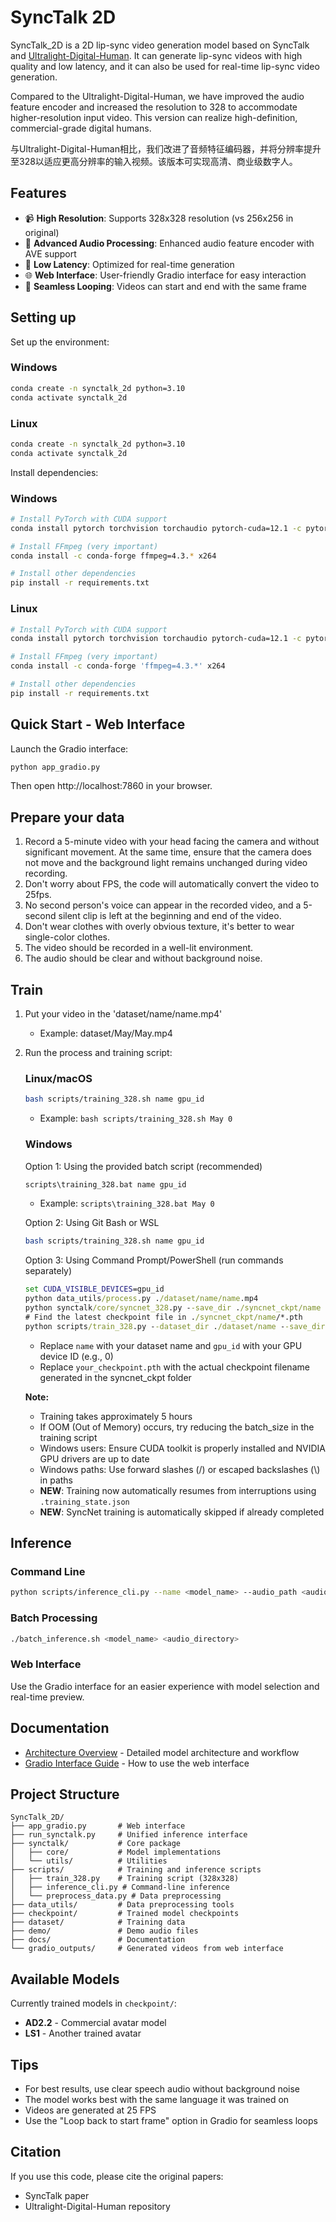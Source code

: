 # SyncTalk 2D

SyncTalk_2D is a 2D lip-sync video generation model based on SyncTalk and [Ultralight-Digital-Human](https://github.com/anliyuan/Ultralight-Digital-Human). It can generate lip-sync videos with high quality and low latency, and it can also be used for real-time lip-sync video generation.

Compared to the Ultralight-Digital-Human, we have improved the audio feature encoder and increased the resolution to 328 to accommodate higher-resolution input video. This version can realize high-definition, commercial-grade digital humans.

与Ultralight-Digital-Human相比，我们改进了音频特征编码器，并将分辨率提升至328以适应更高分辨率的输入视频。该版本可实现高清、商业级数字人。

## Features

- 📹 **High Resolution**: Supports 328x328 resolution (vs 256x256 in original)
- 🎵 **Advanced Audio Processing**: Enhanced audio feature encoder with AVE support
- 🚀 **Low Latency**: Optimized for real-time generation
- 🌐 **Web Interface**: User-friendly Gradio interface for easy interaction
- 🔄 **Seamless Looping**: Videos can start and end with the same frame

## Setting up

Set up the environment:

### Windows
```bash
conda create -n synctalk_2d python=3.10
conda activate synctalk_2d
```

### Linux
```bash
conda create -n synctalk_2d python=3.10
conda activate synctalk_2d
```

Install dependencies:

### Windows
```bash
# Install PyTorch with CUDA support
conda install pytorch torchvision torchaudio pytorch-cuda=12.1 -c pytorch -c nvidia

# Install FFmpeg (very important)
conda install -c conda-forge ffmpeg=4.3.* x264

# Install other dependencies
pip install -r requirements.txt
```

### Linux
```bash
# Install PyTorch with CUDA support
conda install pytorch torchvision torchaudio pytorch-cuda=12.1 -c pytorch -c nvidia

# Install FFmpeg (very important)
conda install -c conda-forge 'ffmpeg=4.3.*' x264

# Install other dependencies
pip install -r requirements.txt
```

## Quick Start - Web Interface

Launch the Gradio interface:
```bash
python app_gradio.py
```

Then open http://localhost:7860 in your browser.

## Prepare your data

1. Record a 5-minute video with your head facing the camera and without significant movement. At the same time, ensure that the camera does not move and the background light remains unchanged during video recording.
2. Don't worry about FPS, the code will automatically convert the video to 25fps.
3. No second person's voice can appear in the recorded video, and a 5-second silent clip is left at the beginning and end of the video.
4. Don't wear clothes with overly obvious texture, it's better to wear single-color clothes.
5. The video should be recorded in a well-lit environment.
6. The audio should be clear and without background noise.

## Train

1. Put your video in the 'dataset/name/name.mp4' 
   - Example: dataset/May/May.mp4

2. Run the process and training script:

   ### Linux/macOS
   ```bash
   bash scripts/training_328.sh name gpu_id
   ```
   - Example: `bash scripts/training_328.sh May 0`
   
   ### Windows
   
   Option 1: Using the provided batch script (recommended)
   ```cmd
   scripts\training_328.bat name gpu_id
   ```
   - Example: `scripts\training_328.bat May 0`
   
   Option 2: Using Git Bash or WSL
   ```bash
   bash scripts/training_328.sh name gpu_id
   ```
   
   Option 3: Using Command Prompt/PowerShell (run commands separately)
   ```cmd
   set CUDA_VISIBLE_DEVICES=gpu_id
   python data_utils/process.py ./dataset/name/name.mp4
   python synctalk/core/syncnet_328.py --save_dir ./syncnet_ckpt/name --dataset_dir ./dataset/name --asr ave
   # Find the latest checkpoint file in ./syncnet_ckpt/name/*.pth
   python scripts/train_328.py --dataset_dir ./dataset/name --save_dir ./checkpoint/name --asr ave --use_syncnet --syncnet_checkpoint ./syncnet_ckpt/name/your_checkpoint.pth
   ```
   - Replace `name` with your dataset name and `gpu_id` with your GPU device ID (e.g., 0)
   - Replace `your_checkpoint.pth` with the actual checkpoint filename generated in the syncnet_ckpt folder
   
   **Note:** 
   - Training takes approximately 5 hours
   - If OOM (Out of Memory) occurs, try reducing the batch_size in the training script
   - Windows users: Ensure CUDA toolkit is properly installed and NVIDIA GPU drivers are up to date
   - Windows paths: Use forward slashes (/) or escaped backslashes (\\) in paths
   - **NEW**: Training now automatically resumes from interruptions using `.training_state.json`
   - **NEW**: SyncNet training is automatically skipped if already completed

## Inference

### Command Line
```bash
python scripts/inference_cli.py --name <model_name> --audio_path <audio.wav>
```

### Batch Processing
```bash
./batch_inference.sh <model_name> <audio_directory>
```

### Web Interface
Use the Gradio interface for an easier experience with model selection and real-time preview.

## Documentation

- [Architecture Overview](docs/ARCHITECTURE.md) - Detailed model architecture and workflow
- [Gradio Interface Guide](docs/README_gradio.md) - How to use the web interface

## Project Structure

```
SyncTalk_2D/
├── app_gradio.py       # Web interface
├── run_synctalk.py     # Unified inference interface
├── synctalk/           # Core package
│   ├── core/           # Model implementations
│   └── utils/          # Utilities
├── scripts/            # Training and inference scripts
│   ├── train_328.py    # Training script (328x328)
│   ├── inference_cli.py # Command-line inference
│   └── preprocess_data.py # Data preprocessing
├── data_utils/         # Data preprocessing tools
├── checkpoint/         # Trained model checkpoints
├── dataset/            # Training data
├── demo/               # Demo audio files
├── docs/               # Documentation
└── gradio_outputs/     # Generated videos from web interface
```

## Available Models

Currently trained models in `checkpoint/`:
- **AD2.2** - Commercial avatar model
- **LS1** - Another trained avatar

## Tips

- For best results, use clear speech audio without background noise
- The model works best with the same language it was trained on
- Videos are generated at 25 FPS
- Use the "Loop back to start frame" option in Gradio for seamless loops

## Citation

If you use this code, please cite the original papers:
- SyncTalk paper
- Ultralight-Digital-Human repository
